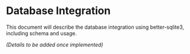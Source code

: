 # Database Integration

This document will describe the database integration using better-sqlite3, including schema and usage.

_(Details to be added once implemented)_
